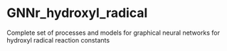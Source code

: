 # GNNr_hydroxyl_radical
Complete set of processes and models for graphical neural networks for hydroxyl radical reaction constants

